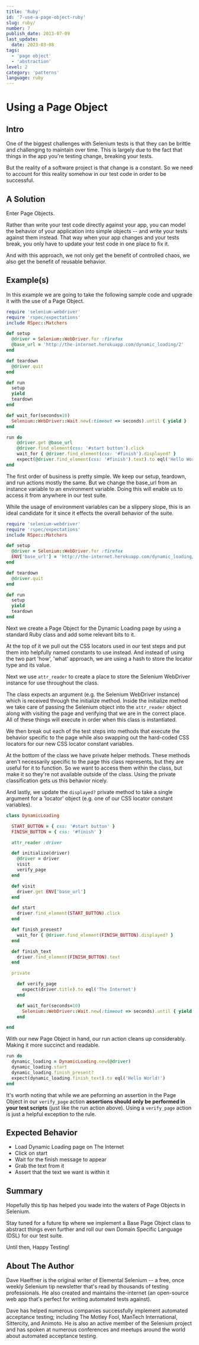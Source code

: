 ```yaml
---
title: 'Ruby'
id: '7-use-a-page-object-ruby'
slug: ruby/
number: 7
publish_date: 2013-07-09
last_update:
  date: 2023-03-08
tags:
  - 'page object'
  - 'abstraction'
level: 2
category: 'patterns'
language: ruby
---
```


# Using a Page Object

## Intro

One of the biggest challenges with Selenium tests is that they can be brittle and challenging to maintain over time. 
This is largely due to the fact that things in the app you're testing change, breaking your tests.

But the reality of a software project is that change is a constant. So we need to account for this reality somehow 
in our test code in order to be successful.

## A Solution

Enter Page Objects.

Rather than write your test code directly against your app, you can model the behavior of your application into 
simple objects -- and write your tests against them instead. That way when your app changes and your tests break, 
you only have to update your test code in one place to fix it.

And with this approach, we not only get the benefit of controlled chaos, we also get the benefit of reusable behavior.

## Example(s)

In this example we are going to take the following sample code and upgrade it with the use of a Page Object.

```ruby
require 'selenium-webdriver'
require 'rspec/expectations'
include RSpec::Matchers

def setup
  @driver = Selenium::WebDriver.for :firefox
  @base_url = 'http://the-internet.herokuapp.com/dynamic_loading/2'
end

def teardown
  @driver.quit
end

def run
  setup
  yield
  teardown
end

def wait_for(seconds=10)
  Selenium::WebDriver::Wait.new(:timeout => seconds).until { yield }
end

run do
    @driver.get @base_url
    @driver.find_element(css: '#start button').click
    wait_for { @driver.find_element(css: '#finish').displayed? }
    expect(@driver.find_element(css: '#finish').text).to eql('Hello World!')
end
```

The first order of business is pretty simple. We keep our setup, teardown, and run actions mostly the same. 
But we change the base_url from an instance variable to an environment variable. Doing this will enable 
us to access it from anywhere in our test suite.

While the usage of environment variables can be a slippery slope, this is an ideal candidate for it since 
it effects the overall behavior of the suite.

```ruby
require 'selenium-webdriver'
require 'rspec/expectations'
include RSpec::Matchers

def setup
  @driver = Selenium::WebDriver.for :firefox
  ENV['base_url'] = 'http://the-internet.herokuapp.com/dynamic_loading/2'
end

def teardown
  @driver.quit
end

def run
  setup
  yield
  teardown
end
```

Next we create a Page Object for the Dynamic Loading page by using a standard Ruby class and add some relevant 
bits to it.

At the top of it we pull out the CSS locators used in our test steps and put them into helpfully 
named constants to use instead. And instead of using the two part 'how', 'what' approach, we are 
using a hash to store the locator type and its value.

Next we use `attr_reader` to create a place to store the Selenium WebDriver instance for use throughout the class.

The class expects an argument (e.g. the Selenium WebDriver instance) which is received through the initialize method. 
Inside the initialize method we take care of passing the Selenium object into the `attr_reader` object along with 
visiting the page and verifying that we are in the correct place. All of these things will execute in order when 
this class is instantiated.

We then break out each of the test steps into methods that execute the behavior specific to the page while also 
swapping out the hard-coded CSS locators for our new CSS locator constant variables.

At the bottom of the class we have private helper methods. These methods aren't necessarily specific to the page 
this class represents, but they are useful for it to function. So we want to access them within the class, but 
make it so they're not available outside of the class. Using the private classification gets us this behavior nicely.

And lastly, we update the `displayed?` private method to take a single argument for a 'locator' object (e.g. one of 
our CSS locator constant variables).

```ruby
class DynamicLoading

  START_BUTTON = { css: '#start button' }
  FINISH_BUTTON = { css: '#finish' }

  attr_reader :driver

  def initialize(driver)
    @driver = driver
    visit
    verify_page
  end

  def visit
    driver.get ENV['base_url']
  end

  def start
    driver.find_element(START_BUTTON).click
  end

  def finish_present?
    wait_for { @driver.find_element(FINISH_BUTTON).displayed? }
  end

  def finish_text
    driver.find_element(FINISH_BUTTON).text
  end

  private

    def verify_page
      expect(driver.title).to eql('The Internet')
    end

    def wait_for(seconds=10)
      Selenium::WebDriver::Wait.new(:timeout => seconds).until { yield }
    end

end
```

With our new Page Object in hand, our run action cleans up considerably. Making it more succinct and readable.

```ruby
run do
  dynamic_loading = DynamicLoading.new(@driver)
  dynamic_loading.start
  dynamic_loading.finish_present?
  expect(dynamic_loading.finish_text).to eql('Hello World!')
end
```

It's worth noting that while we are peforming an assertion in the Page Object in our `verify_page` 
action __assertions should only be performed in your test scripts__ (just like the run action above). 
Using a `verify_page` action is just a helpful exception to the rule.

## Expected Behavior

+ Load Dynamic Loading page on The Internet
+ Click on start
+ Wait for the finish message to appear
+ Grab the text from it
+ Assert that the text we want is within it

## Summary

Hopefully this tip has helped you wade into the waters of Page Objects in Selenium.

Stay tuned for a future tip where we implement a Base Page Object class to abstract things even further 
and roll our own Domain Specific Language (DSL) for our test suite.

Until then, Happy Testing!

## About The Author

Dave Haeffner is the original writer of Elemental Selenium -- a free, once weekly Selenium tip newsletter that's read by 
thousands of testing professionals. He also created and maintains the-internet (an open-source web app that's perfect 
for writing automated tests against).

Dave has helped numerous companies successfully implement automated acceptance testing; including The Motley Fool, 
ManTech International, Sittercity, and Animoto. He is also an active member of the Selenium project and has spoken at 
numerous conferences and meetups around the world about automated acceptance testing.
